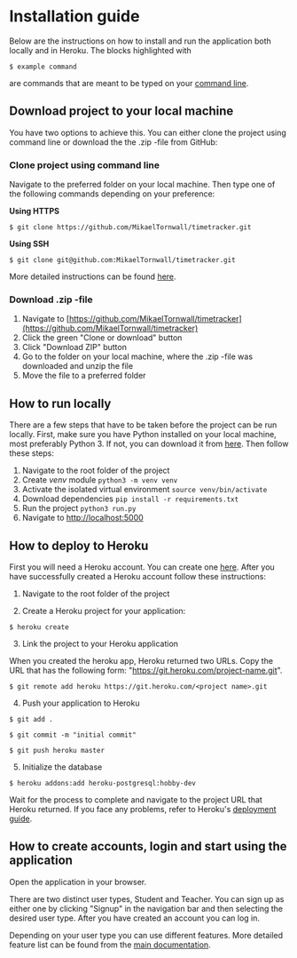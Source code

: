 # Installation guide

Below are the instructions on how to install and run the application both locally and in Heroku. The blocks highlighted with

`$ example command`

are commands that are meant to be typed on your [command line](https://en.wikipedia.org/wiki/Command-line_interface).

## Download project to your local machine

You have two options to achieve this. You can either clone the project using command line or download the the .zip -file from GitHub:

### Clone project using command line

Navigate to the preferred folder on your local machine. Then type one of the following commands depending on your preference:

__Using HTTPS__

`$ git clone https://github.com/MikaelTornwall/timetracker.git`

__Using SSH__

`$ git clone git@github.com:MikaelTornwall/timetracker.git`

More detailed instructions can be found [here](https://help.github.com/en/articles/cloning-a-repository).

### Download .zip -file

1. Navigate to [https://github.com/MikaelTornwall/timetracker](https://github.com/MikaelTornwall/timetracker)
2. Click the green "Clone or download" button
3. Click "Download ZIP" button
4. Go to the folder on your local machine, where the .zip -file was downloaded and unzip the file
5. Move the file to a preferred folder

<a href="#locally"></a>
## How to run locally

There are a few steps that have to be taken before the project can be run locally. First, make sure you have Python installed on your local machine, most preferably Python 3. If not, you can download it from [here](https://www.python.org/downloads/). Then follow these steps:

1. Navigate to the root folder of the project
2. Create *venv* module `python3 -m venv venv`
3. Activate the isolated virtual environment `source venv/bin/activate`
4. Download dependencies `pip install -r requirements.txt`
5. Run the project `python3 run.py`
6. Navigate to [http://localhost:5000](http://localhost:5000)

<a href="#heroku"></a>
## How to deploy to Heroku

First you will need a Heroku account. You can create one [here](https://signup.heroku.com/). After you have successfully created a Heroku account follow these instructions:

1. Navigate to the root folder of the project

2. Create a Heroku project for your application:

`$ heroku create`

3. Link the project to your Heroku application

When you created the heroku app, Heroku returned two URLs. Copy the URL that has the following form: "https://git.heroku.com/project-name.git".

`$ git remote add heroku https://git.heroku.com/<project name>.git`

4. Push your application to Heroku

`$ git add .`

`$ git commit -m "initial commit"`

`$ git push heroku master`

5. Initialize the database

`$ heroku addons:add heroku-postgresql:hobby-dev`

Wait for the process to complete and navigate to the project URL that Heroku returned. If you face any problems, refer to Heroku's [deployment guide](https://devcenter.heroku.com/articles/git).

## How to create accounts, login and start using the application

Open the application in your browser.

There are two distinct user types, Student and Teacher. You can sign up as either one by clicking "Signup" in the navigation bar and then selecting the desired user type. After you have created an account you can log in.

Depending on your user type you can use different features. More detailed feature list can be found from the [main documentation](https://github.com/MikaelTornwall/timetracker/blob/master/documentation/documentation.md#structure).
